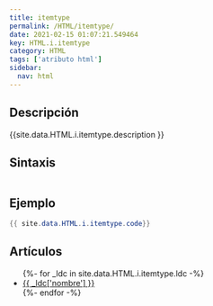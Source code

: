 ```yaml
---
title: itemtype
permalink: /HTML/itemtype/
date: 2021-02-15 01:07:21.549464
key: HTML.i.itemtype
category: HTML
tags: ['atributo html']
sidebar: 
  nav: html
---
```


## Descripción
{{site.data.HTML.i.itemtype.description }}

## Sintaxis
~~~html
~~~

## Ejemplo
~~~java
{{ site.data.HTML.i.itemtype.code}}
~~~

## Artículos
<ul>
{%- for _ldc in site.data.HTML.i.itemtype.ldc -%}
   <li>
       <a href="{{_ldc['url'] }}">{{ _ldc['nombre'] }}</a>
   </li>
{%- endfor -%}
</ul>
